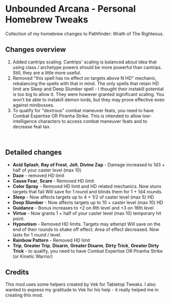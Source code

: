 # Unbounded Arcana - Personal Homebrew Tweaks

Collection of my homebrew changes to Pathfinder: Wrath of The Righteous.

## Changes overview
1. Added cantrips scaling. Cantrips' scaling is balanced about idea that using class / archetype powers should be more powerful than cantrips. Still, they are a little more useful.
2. Removed "this spell has no effect on targets above N HD" mechanic, rebalancing the spells with that in mind. The only spells that retain HD limit are Sleep and Deep Slumber spell - I thought their instakill potential is too big to allow it. They were however granted significant scaling. You won't be able to instakill demon lords, but they may prove effective even against minibosses.
3. To qualify for "dextrous" combat maneuver feats, you need to have Combat Expertise OR Piranha Strike. This is intended to allow low-intelligence characters to access combat maneuver feats and to decrease feat tax.

<br>

## Detailed changes
- **Acid Splash**, **Ray of Frost**, **Jolt**, **Divine Zap** - Damage increased to 1d3 + half of your caster level (max 10)
- **Daze** - removed HD limit
- **Cause Fear**, **Scare** - Removed HD limit
- **Color Spray** - Removed HD limit and HD related mechanics. Now stuns targets that fail Will save for 1 round and blinds them for 1 + 1d4 rounds.
- **Sleep** - Now affects targets up to 4 + 1/2 of caster level (max 5) HD
- **Deep Slumber** - Now affects targets up to 10 + caster level (max 10) HD
- **Guidance** - Bonus increases to +2 on 8th level and +3 on 16th level
- **Virtue** - Now grants 1 + half of your caster level (max 10) temporary hit point.
- **Hypnotism** - Removed HD limits. Targets may attempt Will save on the end of their rounds to shake off effect. Area of effect decreased. Now lasts for 1 round / level.
- **Rainbow Pattern** - Removed HD limit
- **Trip**, **Greater Trip**, **Disarm**, **Greater Disarm**, **Dirty Trick**, **Greater Dirty Trick** - to qualify, you need to have Combat Expertise OR Piranha Strike (or Kinetic Warrior)


## Credits
This mod uses some helpers created by Vek for Tabletop Tweaks. I also wanted to express my gratitude to Vek for his help - it really helped me in creating this mod.
